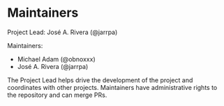 # Maintainers

Project Lead: José A. Rivera (@jarrpa)

Maintainers:

* Michael Adam (@obnoxxx)
* José A. Rivera (@jarrpa)

The Project Lead helps drive the development of the project and coordinates with
other projects. Maintainers have administrative rights to the repository and can
merge PRs.
